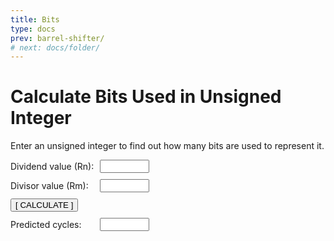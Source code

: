 ```yaml
---
title: Bits
type: docs
prev: barrel-shifter/
# next: docs/folder/
---
```

# Calculate Bits Used in Unsigned Integer

Enter an unsigned integer to find out how many bits are used to represent it.

<style>
/* Chrome, Safari, Edge, Opera */
input::-webkit-outer-spin-button,
input::-webkit-inner-spin-button {
  -webkit-appearance: none;
  margin: 0;
}

/* Firefox */
input[type=number] {
  -moz-appearance: textfield;
}
</style>
<div style="display: grid; grid-template-columns: auto auto; gap: 10px; align-items: center; max-width: 300px;">
  <label for="numberInput">Dividend value (Rn):</label>
  <input type="number" id="numberInput" step="1" style="width: 50%;" oninput="divCycles()">
  <label for="numberInput2">Divisor value (Rm):</label>
  <input type="number" id="numberInput2" step="1" style="width: 50%;" oninput="divCycles()">
  <button style="grid-column: span 2; justify-self: left;" onclick="divCycles()">[ CALCULATE ]</button>
  <label for="result">Predicted cycles:</label>
  <input type="text" id="result" readonly  style="width: 50%;">
</div>

<script>
    function divCycles() {
        let number = Math.abs(parseInt(document.getElementById("numberInput").value));
        let number2 = Math.abs(parseInt(document.getElementById("numberInput2").value));

        if (isNaN(number) || number < 0 || number.toString(2).length > 32) {
            document.getElementById("result").value = 'Invalid';
            return;
        }

        if (isNaN(number2) || number2 < 0 || number2.toString(2).length > 32) {
            document.getElementById("result").value = 'Invalid';
            return;
        }

        const bits1 = number.toString(2).length
        const bits2 = number2.toString(2).length;

        document.getElementById("result").value = `${bits}`;
    }
</script>